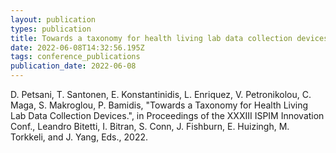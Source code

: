 ```yaml
---
layout: publication
types: publication
title: Towards a taxonomy for health living lab data collection devices
date: 2022-06-08T14:32:56.195Z
tags: conference_publications
publication_date: 2022-06-08
---
```

<!--StartFragment-->

D. Petsani, T. Santonen, E. Konstantinidis, L. Enriquez, V. Petronikolou, C. Maga, S. Makroglou, P. Bamidis, "Towards a Taxonomy for Health Living Lab Data Collection Devices.", in Proceedings of the XXXIII ISPIM Innovation Conf., Leandro Bitetti, I. Bitran, S. Conn, J. Fishburn, E. Huizingh, M. Torkkeli, and J. Yang, Eds., 2022. 

<!--EndFragment-->